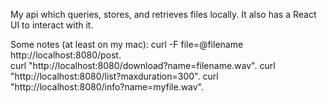 My api which queries, stores, and retrieves files locally. It also has a React UI to interact with it.

Some notes (at least on my mac):
curl -F file=@filename http://localhost:8080/post.  
curl "http://localhost:8080/download?name=filename.wav". 
curl "http://localhost:8080/list?maxduration=300". 
curl "http://localhost:8080/info?name=myfile.wav". 
